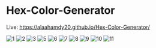 # Hex-Color-Generator
Live: https://alaahamdy20.github.io/Hex-Color-Generator/

![1](https://github.com/alaahamdy20/Hex-Color-Generator/blob/5e6260d12c7a9d99ed4a6bd913e60e17c7a7cfb8/design/screencapture-127-0-0-1-5503-2021-09-25-02_22_37%20(1).png)
![2](https://github.com/alaahamdy20/Hex-Color-Generator/blob/master/design/screencapture-127-0-0-1-5503-2021-09-25-02_22_37.png)
![3](https://github.com/alaahamdy20/Hex-Color-Generator/blob/master/design/screencapture-127-0-0-1-5503-2021-09-25-02_23_02.png)
![5](https://github.com/alaahamdy20/Hex-Color-Generator/blob/master/design/screencapture-127-0-0-1-5503-2021-09-25-02_24_43.png)
![6](https://github.com/alaahamdy20/Hex-Color-Generator/blob/master/design/screencapture-127-0-0-1-5503-2021-09-25-02_25_13.png)
![7](https://github.com/alaahamdy20/Hex-Color-Generator/blob/master/design/screencapture-127-0-0-1-5503-2021-09-25-02_25_20.png)
![8](https://github.com/alaahamdy20/Hex-Color-Generator/blob/master/design/screencapture-127-0-0-1-5503-2021-09-25-02_25_33.png)
![9](https://github.com/alaahamdy20/Hex-Color-Generator/blob/master/design/screencapture-127-0-0-1-5503-2021-09-25-02_27_24.png)
![10](https://github.com/alaahamdy20/Hex-Color-Generator/blob/master/design/screencapture-127-0-0-1-5503-2021-09-25-02_27_45.png)
![11](https://github.com/alaahamdy20/Hex-Color-Generator/blob/master/design/screencapture-alaahamdy20-github-io-Hex-Color-Generator-2021-09-25-02_16_46.png)
